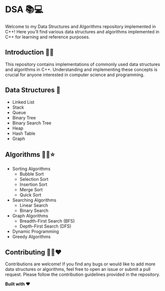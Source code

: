 # DSA 📚💻

Welcome to my Data Structures and Algorithms repository implemented in C++! Here you'll find various data structures and algorithms implemented in C++ for learning and reference purposes.

## Introduction 📄✨
This repository contains implementations of commonly used data structures and algorithms in C++. Understanding and implementing these concepts is crucial for anyone interested in computer science and programming.

## Data Structures 📑
- Linked List
- Stack
- Queue
- Binary Tree
- Binary Search Tree
- Heap
- Hash Table
- Graph

## Algorithms 👩‍💻⭐
- Sorting Algorithms
  - Bubble Sort
  - Selection Sort
  - Insertion Sort
  - Merge Sort
  - Quick Sort
- Searching Algorithms
  - Linear Search
  - Binary Search
- Graph Algorithms
  - Breadth-First Search (BFS)
  - Depth-First Search (DFS)
- Dynamic Programming
- Greedy Algorithms

## Contributing 🤝🏻❤️
Contributions are welcome! If you find any bugs or would like to add more data structures or algorithms, feel free to open an issue or submit a pull request. Please follow the contribution guidelines provided in the repository.

**Built with ❤️**

